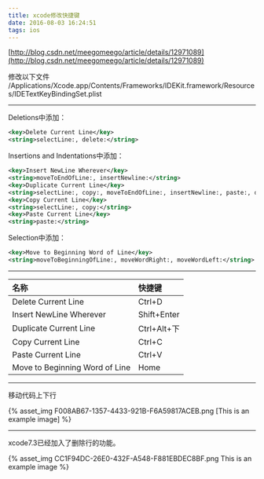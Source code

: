 ```yaml
---
title: xcode修改快捷键
date: 2016-08-03 16:24:51
tags: ios
---
```


[http://blog.csdn.net/meegomeego/article/details/12971089](http://blog.csdn.net/meegomeego/article/details/12971089)

修改以下文件
/Applications/Xcode.app/Contents/Frameworks/IDEKit.framework/Resources/IDETextKeyBindingSet.plist

---
Deletions中添加：

```xml
<key>Delete Current Line</key>
<string>selectLine:, delete:</string>
```

Insertions and Indentations中添加：

```xml
<key>Insert NewLine Wherever</key>
<string>moveToEndOfLine:, insertNewline:</string>
<key>Duplicate Current Line</key>
<string>selectLine:, copy:, moveToEndOfLine:, insertNewline:, paste:, deleteBackward:</string>
<key>Copy Current Line</key>
<string>selectLine:, copy:</string>
<key>Paste Current Line</key>
<string>paste:</string>
```
Selection中添加：

```xml
<key>Move to Beginning Word of Line</key>
<string>moveToBeginningOfLine:, moveWordRight:, moveWordLeft:</string>
```
---

| 名称                            | 快捷键       |
|:-------------------------------|:------------|
| Delete Current Line            | Ctrl+D      |
| Insert NewLine Wherever        | Shift+Enter |
| Duplicate Current Line         | Ctrl+Alt+下 |
| Copy Current Line              | Ctrl+C      |
| Paste Current Line             | Ctrl+V      |
| Move to Beginning Word of Line | Home        |

---
移动代码上下行

{% asset_img F008AB67-1357-4433-921B-F6A59817ACEB.png [This is an example image] %}

---
xcode7.3已经加入了删除行的功能。

{% asset_img CC1F94DC-26E0-432F-A548-F881EBDEC8BF.png This is an example image %}

